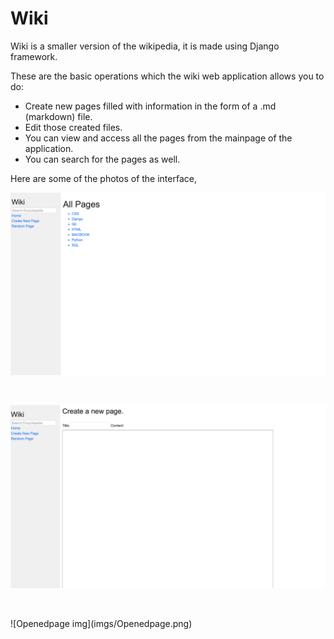 # Wiki

Wiki is a smaller version of the wikipedia, it is made using Django framework. 

These are the basic operations which the wiki web application allows you to do:

* Create new pages filled with information in the form of a .md (markdown) file.
* Edit those created files.
* You can view and access all the pages from the mainpage of the application.
* You can search for the pages as well.

Here are some of the photos of the interface,

![Homepage img](imgs/Homepage.png)
<p>&nbsp;</p>

![Createpage img](imgs/Createpage.png)
<p>&nbsp;</p>
![Openedpage img](imgs/Openedpage.png)

